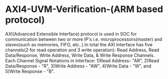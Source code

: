 # AXI4-UVM-Verification-(ARM based protocol)
AXI(Advanced Extensible Interface) protocol is used in SOC for communication between two or more IP's i.e. microprocessors(master) and slaves(such as memories, FIFO, etc..).In total the AXI Interface has five channels(2 for read operation and 3 write operation): Read Address, Read Data/Response, Write Address, Write Data, & Write Response Channels.
Each Channel Signal Notations in Interface:
1)Read Address- "AR",
2)Read Data/Response - "R",
3)Write Address - "AW",
4)Write Data - "W", and
5)Write Response - "B".
